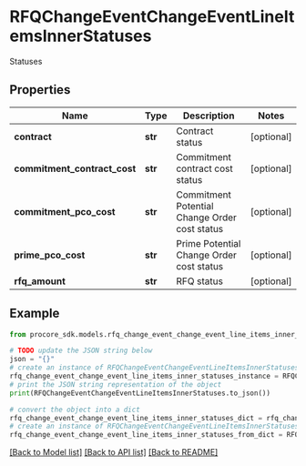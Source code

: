 # RFQChangeEventChangeEventLineItemsInnerStatuses

Statuses

## Properties

Name | Type | Description | Notes
------------ | ------------- | ------------- | -------------
**contract** | **str** | Contract status | [optional] 
**commitment_contract_cost** | **str** | Commitment contract cost status | [optional] 
**commitment_pco_cost** | **str** | Commitment Potential Change Order cost status | [optional] 
**prime_pco_cost** | **str** | Prime Potential Change Order cost status | [optional] 
**rfq_amount** | **str** | RFQ status | [optional] 

## Example

```python
from procore_sdk.models.rfq_change_event_change_event_line_items_inner_statuses import RFQChangeEventChangeEventLineItemsInnerStatuses

# TODO update the JSON string below
json = "{}"
# create an instance of RFQChangeEventChangeEventLineItemsInnerStatuses from a JSON string
rfq_change_event_change_event_line_items_inner_statuses_instance = RFQChangeEventChangeEventLineItemsInnerStatuses.from_json(json)
# print the JSON string representation of the object
print(RFQChangeEventChangeEventLineItemsInnerStatuses.to_json())

# convert the object into a dict
rfq_change_event_change_event_line_items_inner_statuses_dict = rfq_change_event_change_event_line_items_inner_statuses_instance.to_dict()
# create an instance of RFQChangeEventChangeEventLineItemsInnerStatuses from a dict
rfq_change_event_change_event_line_items_inner_statuses_from_dict = RFQChangeEventChangeEventLineItemsInnerStatuses.from_dict(rfq_change_event_change_event_line_items_inner_statuses_dict)
```
[[Back to Model list]](../README.md#documentation-for-models) [[Back to API list]](../README.md#documentation-for-api-endpoints) [[Back to README]](../README.md)



